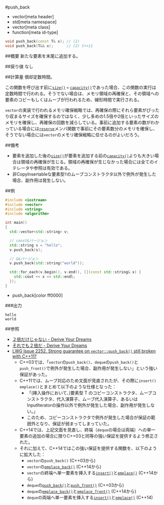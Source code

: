 #push_back
* vector[meta header]
* std[meta namespace]
* vector[meta class]
* function[meta id-type]

```cpp
void push_back(const T& x); // (1)
void push_back(T&& x);      // (2) C++11
```

##概要
新たな要素を末尾に追加する。


##戻り値
なし


##計算量
償却定数時間。

この関数を呼び出す前に[`size()`](./size.md) `<` [`capacity()`](./capacity.md)であった場合、この関数の実行は定数時間で行われる。そうでない場合は、メモリ領域の再確保と、その領域への要素のコピーもしくはムーブが行われるため、線形時間で実行される。

`vector`の実装で行われるメモリ確保戦略では、再確保の際にそれら要素がぴったり収まるサイズを確保するのではなく、少し多めの1.5倍や2倍といったサイズのメモリを確保し、再確保の回数を減らしている。事前に追加する要素の数がわかっている場合には[`reserve`](./reserve.md)メンバ関数で事前にその要素数分のメモリを確保し、そうでない場合には`vector`のメモリ確保戦略に任せるのがよいだろう。


##備考
- 要素を追加した後の[`size()`](./size.md)が要素を追加する前の[`capacity()`](./capacity.md)よりも大きい場合は領域の再確保が生じる。領域の再確保が生じなかった場合には全てのイテレータや参照は有効である。
- 非CopyInsertableな要素型`T`のムーブコンストラクタ以外で例外が発生した場合、副作用は発生しない。


##例
```cpp
#include <iostream>
#include <vector>
#include <string>
#include <algorithm>

int main()
{
  std::vector<std::string> v;

  // const&バージョン
  std::string s = "hello";
  v.push_back(s);

  // &&バージョン
  v.push_back(std::string("world"));

  std::for_each(v.begin(), v.end(), [](const std::string& x) {
    std::cout << x << std::endl;
  });
}
```
* push_back[color ff0000]

###出力
```
hello
world
```


##参照
- [２倍だけじゃない - Derive Your Dreams](http://www.kmonos.net/wlog/111.html#_2334100705)
- [それでも２倍だ - Derive Your Dreams](http://www.kmonos.net/wlog/111.html#_1001100720)
- [LWG Issue 2252. Strong guarantee on `vector::push_back()` still broken with C++11?](http://www.open-std.org/jtc1/sc22/wg21/docs/lwg-defects.html#2252)
	- C++03では、「`vector`の`push_back()`、`deque`の`push_back()`と`push_front()`で例外が発生した場合、副作用が発生しない」という強い保証があった。
	- C++11では、ムーブ対応のため文面が見直されたが、その際に`insert()` `emplace()`とまとめて以下のような仕様となった：
		- 「(挿入操作において、)要素型 T のコピーコンストラクタ、ムーブコンストラクタ、代入演算子、ムーブ代入演算子、あるいはInputIteratorの操作以外で例外が発生した場合、副作用が発生しない。」
		- このため、コピーコンストラクタで例外が発生した場合が保証の範囲外となり、保証が弱まってしまっていた。
	- C++14では、上記文面を見直し、終端（`deque`の場合は両端）への単一要素の追加の場合に限りC++03と同等の強い保証を提供するよう修正された。
	- それに加えて、C++14ではこの強い保証を提供する関数を、以下のように拡大した：
		- `vector`の`push_back()` (C++03から)
		- `vector`の[`emplace_back()`](./emplace_back.md) (C++14から)
		- `vector`の終端へ単一要素を挿入する[`insert()`](./insert.md)と[`emplace()`](./emplace.md) (C++14から)
		- `deque`の[`push_back()`](/reference/deque/push_back.md)と[`push_front()`](/reference/deque/push_front.md) (C++03から)
		- `deque`の[`emplace_back()`](/reference/deque/emplace_back.md)と[`emplace_front()`](/reference/deque/emplace_front.md) (C++14から)
		- `deque`の両端へ単一要素を挿入する[`insert()`](/reference/deque/insert.md)と[`emplace()`](/reference/deque/emplace.md) (C++14)

